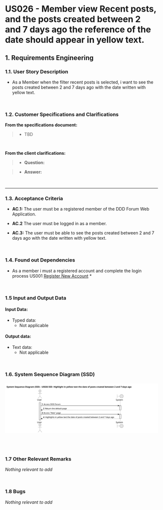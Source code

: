 # US026 - Member view Recent posts, and the posts created between 2 and 7 days ago the reference of the date should appear in yellow text.

## 1. Requirements Engineering

### 1.1. User Story Description

* As a Member when the filter recent posts is selected, i want to see the posts created between 2 and 7 days ago with the date written with yellow text.

<br>

### 1.2. Customer Specifications and Clarifications 

**From the specifications document:**

>* TBD

<br>

**From the client clarifications:**

<!--Only Binary Questions Yes/No-->

>* **Question:** 

>* **Answer:**  


<br>
<hr>
 
### 1.3. Acceptance Criteria

* **AC.1:** The user must be a registered member of the DDD Forum Web Application.

* **AC.2** The user must be logged in as a member.

* **AC.3:** The user must be able to see the posts created between 2 and 7 days ago with the date written with yellow text.

<br>

### 1.4. Found out Dependencies

* As a member i must a registered account and complete the login process US001 [Register New Account](../../US001/01.requirements-engineering/US001.md) *

<br>

### 1.5 Input and Output Data

#### Input Data:

* Typed data:
	* Not applicable

#### Output data:

* Text data:
  	* Not applicable

<br>

### 1.6. System Sequence Diagram (SSD)

<h6 align="center">

![US023 - System Sequence Diagram](./svg/US026-SSD.svg)

</h6>

<br>

### 1.7 Other Relevant Remarks

*Nothing relevant to add* 

<br>

### 1.8 Bugs

*Nothing relevant to add*

<br>





